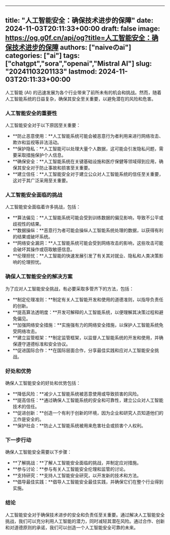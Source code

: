 
---
title: "人工智能安全：确保技术进步的保障"
date: 2024-11-03T20:11:33+00:00
draft: false
image: https://og.g0f.cn/api/og?title=人工智能安全：确保技术进步的保障
authors: ["naiveのai"]
categories: ["ai"]
tags: ["chatgpt","sora","openai","Mistral AI"]
slug: "20241103201133"
lastmod: 2024-11-03T20:11:33+00:00
---
人工智能 (AI) 的迅速发展为各个行业带来了前所未有的机会和挑战。然而，随着人工智能系统的日益复杂，确保其安全至关重要，以避免潜在的风险和危害。

### 人工智能安全的重要性

人工智能安全对于以下原因至关重要：

- **防止恶意使用：**人工智能系统可能会被恶意行为者利用来进行网络攻击、欺诈和监视等非法活动。
- **保护隐私：**人工智能可以处理大量个人数据，这可能会引发隐私问题，需要采取措施保护个人信息。
- **确保安全：**人工智能系统在关键基础设施和医疗保健等领域得到应用，确保其安全对于防止事故和损害至关重要。
- **建立信任：**人工智能安全对于建立公众对人工智能系统的信任至关重要，这对于其广泛采用至关重要。

### 人工智能安全面临的挑战

人工智能安全面临着许多挑战，包括：

- **算法偏见：**人工智能系统可能会受到训练数据的偏见影响，导致不公平或歧视性的结果。
- **数据操纵：**恶意行为者可能会操纵人工智能系统处理的数据，以获得有利的结果或破坏系统。
- **网络安全漏洞：**人工智能系统可能会受到网络攻击的影响，这些攻击可能会破坏其操作或窃取敏感信息。
- **伦理担忧：**人工智能的快速发展引发了有关其对就业、隐私和人类决策影响的伦理担忧。

### 确保人工智能安全的解决方案

为了应对人工智能安全挑战，有必要采取多管齐下的方法，包括：

- **制定伦理准则：**制定有关人工智能开发和使用的道德准则，以指导负责任的创新。
- **提高算法透明度：**开发可解释的人工智能系统，以便理解其决策过程和避免偏见。
- **加强网络安全措施：**实施强有力的网络安全措施，以保护人工智能系统免受网络攻击。
- **建立监管框架：**制定监管框架，以监督人工智能系统的开发和使用，并确保遵守道德标准和安全协议。
- **促进国际合作：**在国际层面合作，分享最佳实践和应对人工智能安全挑战。

### 好处和优势

确保人工智能安全的好处和优势包括：

- **降低风险：**减少人工智能系统被恶意使用或导致损害的风险。
- **提高信任：**通过确保人工智能系统的安全和可靠性，建立公众对人工智能技术的信任。
- **促进创新：**创造一个有利于创新的环境，因为企业和研究人员知道他们的工作是安全的。
- **保护社会：**防止人工智能系统被用来危害社会或损害个人权利。

### 下一步行动

确保人工智能安全需要以下步骤：

- **了解挑战：**了解人工智能安全面临的挑战，并制定应对措施。
- **参与讨论：**参与有关人工智能安全伦理和监管的讨论。
- **支持研究：**支持人工智能安全研究，以开发新的技术和方法。
- **倡导最佳实践：**倡导人工智能安全最佳实践，并确保它们在整个行业得到实施。

### 结论

人工智能安全对于确保技术进步的安全和负责任至关重要。通过解决人工智能安全挑战，我们可以充分利用人工智能的潜力，同时减轻其潜在风险。通过合作、创新和对道德原则的承诺，我们可以创造一个人工智能安全可靠的未来。